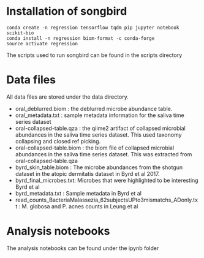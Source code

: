 # Installation of songbird

```
conda create -n regression tensorflow tqdm pip jupyter notebook scikit-bio
conda install -n regression biom-format -c conda-forge
source activate regression
```

The scripts used to run songbird can be found in the scripts directory

# Data files

All data files are stored under the data directory.

- oral_deblurred.biom : the deblurred microbe abundance table.
- oral_metadata.txt : sample metadata information for the saliva time series dataset
- oral-collapsed-table.qza : the qiime2 artifact of collapsed microbial abundances in the saliva time series dataset.  This used taxonomy collapsing and closed ref picking.
- oral-collapsed-table.biom : the biom file of collapsed microbial abundances in the saliva time series dataset. This was extracted from oral-collapsed-table.qza
- byrd_skin_table.biom : The microbe abundances from the shotgun dataset in the atopic dermitatis dataset in Byrd et al 2017.
- byrd_final_microbes.txt: Microbes that were highlighted to be interesting Byrd et al
- byrd_metadata.txt : Sample metadata in Byrd et al
- read_counts_BacteriaMalassezia_62subjectsUPto3mismatchs_ADonly.txt : M. globosa and P. acnes counts in Leung et al

# Analysis notebooks

The analysis notebooks can be found under the ipynb folder


